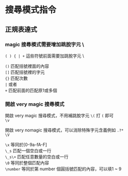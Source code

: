 # 搜尋模式指令

## 正規表達式

### magic 搜尋模式需要增加跳脫字元 \

`( ) { | +` 這些符號前面需要加跳脫字元 \

`()` 匹配括號裡面的內容  
`[]` 匹配括號裡的字元  
`{}` 匹配次數  
`|` 或者  
`+` 匹配前面的匹配原1或多個

### 開啟 very magic 搜尋模式

開啟 very magic 搜尋模式，不用補跳脫字元 `\(` 打 `(` 即可  
`\v`

開啟 very nomagic 搜尋模式，可以消除特殊字元含義例如 `.?*`  
`\V`

`\x` 等同於\[0-9a-fA-F\]  
`\_s` 匹配一個空白或一行  
`\_s\+` 匹配任意數量的空白或一行  
`\0` 等同於整個匹配內容  
`\number` 等同於第 number 個圓括號匹配的內容，可以填1 ~ 9

